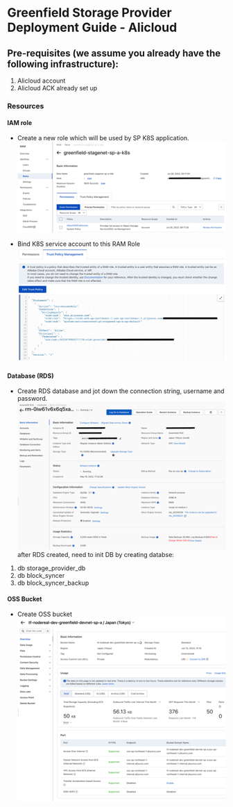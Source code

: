 Greenfield Storage Provider Deployment Guide - Alicloud
=======================================================

## Pre-requisites (we assume you already have the following infrastructure):
1. Alicloud account
2. Alicloud ACK already set up


### Resources
#### IAM role

* Create a new role which will be used by SP K8S application.
![1](imgs/ram.png "RAM Role")

* Bind K8S service account to this RAM Role
![2](imgs/ram_trust_policy.png "RAM Trust Policy")


#### Database (RDS)

* Create RDS database and jot down the connection string, username and password.
![5](imgs/rds.png)
after RDS created, need to init DB by creating databse:
1. db storage_provider_db
2. db block_syncer
3. db block_syncer_backup


#### OSS Bucket

* Create OSS bucket
![6](imgs/oss.png)

